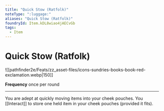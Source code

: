 ```yaml
---
title: "Quick Stow (Ratfolk)"
noteType: ":luggage:"
aliases: "Quick Stow (Ratfolk)"
foundryId: Item.kDL8wiao4jAECvGb
tags:
  - Item
---
```


# Quick Stow (Ratfolk)
![[pathfinder2e/Feats/zz_asset-files/icons-sundries-books-book-red-exclamation.webp|150]]

**Frequency** once per round

* * *

You are adept at quickly moving items into your cheek pouches. You [[Interact]] to store one held item in your cheek pouches (provided it fits).
